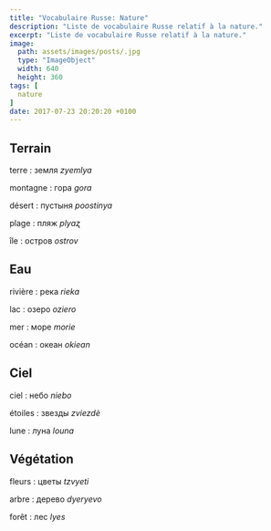 ```yaml
---
title: "Vocabulaire Russe: Nature"
description: "Liste de vocabulaire Russe relatif à la nature."
excerpt: "Liste de vocabulaire Russe relatif à la nature."
image:
  path: assets/images/posts/.jpg
  type: "ImageObject"
  width: 640
  height: 360
tags: [
  nature
]
date: 2017-07-23 20:20:20 +0100
---
```


## Terrain

terre
: земля
*zyemlya*

montagne
: гора
*gora*

désert
: пустыня
*poostinya*

plage
: пляж
*plyaʐ*

île
: остров
*ostrov*


## Eau

rivière
: река
*rieka*

lac
: озеро
*oziero*

mer
: море
*morie*

océan
: океан
*okiean*


## Ciel

ciel
: небо
*niebo*

étoiles
: звезды
*zviezdè*

lune
: луна
*louna*


## Végétation


fleurs
: цветы
*tzvyeti*

arbre
: дерево
*dyeryevo*

forêt
: лес
*lyes*

